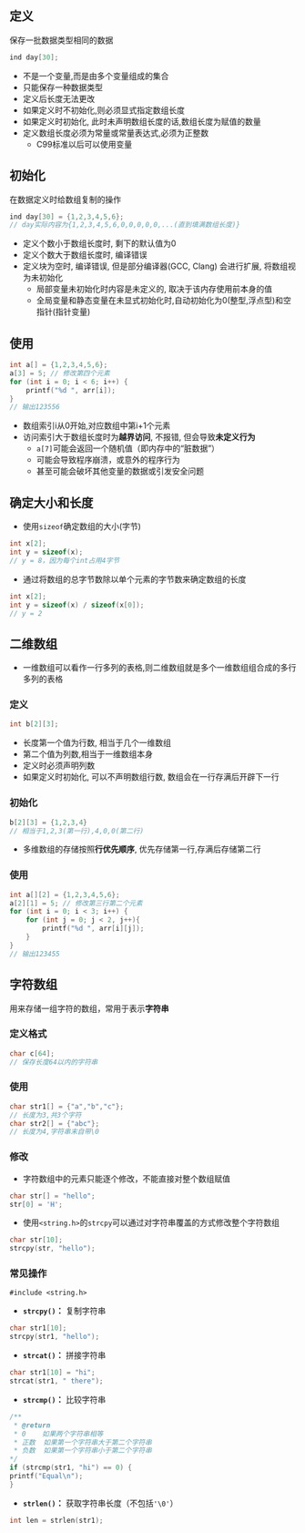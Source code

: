 ## 定义
保存一批数据类型相同的数据

```c
ind day[30];
```

- 不是一个变量,而是由多个变量组成的集合
- 只能保存一种数据类型
- 定义后长度无法更改
- 如果定义时不初始化,则必须显式指定数组长度
- 如果定义时初始化, 此时未声明数组长度的话,数组长度为赋值的数量
- 定义数组长度必须为常量或常量表达式,必须为正整数
	- C99标准以后可以使用变量

## 初始化
在数据定义时给数组复制的操作

```c
ind day[30] = {1,2,3,4,5,6};
// day实际内容为{1,2,3,4,5,6,0,0,0,0,0,...(直到填满数组长度)}
```

- 定义个数小于数组长度时, 剩下的默认值为0
- 定义个数大于数组长度时, 编译错误
- 定义块为空时, 编译错误, 但是部分编译器(GCC, Clang) 会进行扩展, 将数组视为未初始化
	- 局部变量未初始化时内容是未定义的, 取决于该内存使用前本身的值
	- 全局变量和静态变量在未显式初始化时,自动初始化为0(整型,浮点型)和空指针(指针变量)

## 使用
```c
int a[] = {1,2,3,4,5,6};
a[3] = 5; // 修改第四个元素
for (int i = 0; i < 6; i++) { 
	printf("%d ", arr[i]); 
}
// 输出123556
```
- 数组索引i从0开始,对应数组中第i+1个元素
- 访问索引大于数组长度时为**越界访问**, 不报错, 但会导致**未定义行为**
	- `a[7]`可能会返回一个随机值（即内存中的“脏数据”）
	- 可能会导致程序崩溃，或意外的程序行为
	- 甚至可能会破坏其他变量的数据或引发安全问题
## 确定大小和长度
- 使用`sizeof`确定数组的大小(字节)
```c
int x[2];
int y = sizeof(x);
// y = 8，因为每个int占用4字节
```
- 通过将数组的总字节数除以单个元素的字节数来确定数组的长度
```c
int x[2];  
int y = sizeof(x) / sizeof(x[0]);
// y = 2
```
## 二维数组
 - 一维数组可以看作一行多列的表格,则二维数组就是多个一维数组组合成的多行多列的表格
### 定义
```c
int b[2][3];
```
- 长度第一个值为行数, 相当于几个一维数组
- 第二个值为列数,相当于一维数组本身
- 定义时必须声明列数
- 如果定义时初始化, 可以不声明数组行数, 数组会在一行存满后开辟下一行
### 初始化
```c
b[2][3] = {1,2,3,4}
// 相当于1,2,3(第一行),4,0,0(第二行)
```
 - 多维数组的存储按照**行优先顺序**, 优先存储第一行,存满后存储第二行
### 使用
```c
int a[][2] = {1,2,3,4,5,6};
a[2][1] = 5; // 修改第三行第二个元素
for (int i = 0; i < 3; i++) { 
	for (int j = 0; j < 2, j++){
		printf("%d ", arr[i][j]); 
	}
}
// 输出123455
```
## 字符数组
用来存储一组字符的数组，常用于表示**字符串**
### 定义格式
```c
char c[64];
// 保存长度64以内的字符串
```
### 使用
```c
char str1[] = {"a","b","c"};
// 长度为3,共3个字符
char str2[] = {"abc"};
// 长度为4,字符串末自带\0
```
### 修改
- 字符数组中的元素只能逐个修改，不能直接对整个数组赋值
```c
char str[] = "hello";
str[0] = 'H';
```
- 使用`<string.h>`的`strcpy`可以通过对字符串覆盖的方式修改整个字符数组
```c
char str[10];
strcpy(str, "hello");
```
### 常见操作
`#include <string.h>`
- **`strcpy()`：** 复制字符串
```c
char str1[10]; 
strcpy(str1, "hello");
```
- **`strcat()`：** 拼接字符串
```c
char str1[10] = "hi"; 
strcat(str1, " there");
```
- **`strcmp()`：** 比较字符串
```c
/**
 * @return
 * 0    如果两个字符串相等
 * 正数  如果第一个字符串大于第二个字符串
 * 负数  如果第一个字符串小于第二个字符串
*/
if (strcmp(str1, "hi") == 0) {    
printf("Equal\n"); 
}
```
- **`strlen()`：** 获取字符串长度（不包括`'\0'`）
```c
int len = strlen(str1);
```